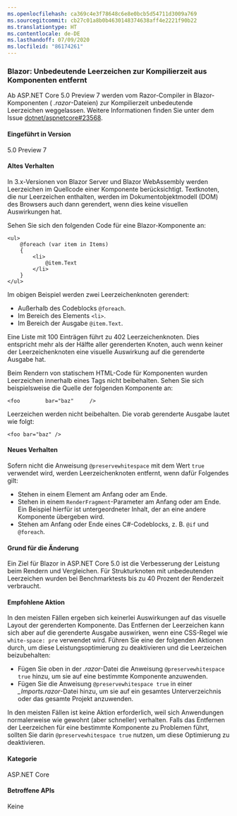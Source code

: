 ```yaml
---
ms.openlocfilehash: ca369c4e3f78648c6e8e0bcb5d54711d3009a769
ms.sourcegitcommit: cb27c01a8b0b4630148374638aff4e2221f90b22
ms.translationtype: HT
ms.contentlocale: de-DE
ms.lasthandoff: 07/09/2020
ms.locfileid: "86174261"
---
```

### <a name="blazor-insignificant-whitespace-trimmed-from-components-at-compile-time"></a>Blazor: Unbedeutende Leerzeichen zur Kompilierzeit aus Komponenten entfernt

Ab ASP.NET Core 5.0 Preview 7 werden vom Razor-Compiler in Blazor-Komponenten ( *.razor*-Dateien) zur Kompilierzeit unbedeutende Leerzeichen weggelassen. Weitere Informationen finden Sie unter dem Issue [dotnet/aspnetcore#23568](https://github.com/dotnet/aspnetcore/issues/23568).

#### <a name="version-introduced"></a>Eingeführt in Version

5.0 Preview 7

#### <a name="old-behavior"></a>Altes Verhalten

In 3.x-Versionen von Blazor Server und Blazor WebAssembly werden Leerzeichen im Quellcode einer Komponente berücksichtigt. Textknoten, die nur Leerzeichen enthalten, werden im Dokumentobjektmodell (DOM) des Browsers auch dann gerendert, wenn dies keine visuellen Auswirkungen hat.

Sehen Sie sich den folgenden Code für eine Blazor-Komponente an:

```razor
<ul>
    @foreach (var item in Items)
    {
        <li>
            @item.Text
        </li>
    }
</ul>
```

Im obigen Beispiel werden zwei Leerzeichenknoten gerendert:

* Außerhalb des Codeblocks `@foreach`.
* Im Bereich des Elements `<li>`.
* Im Bereich der Ausgabe `@item.Text`.

Eine Liste mit 100 Einträgen führt zu 402 Leerzeichenknoten. Dies entspricht mehr als der Hälfte aller gerenderten Knoten, auch wenn keiner der Leerzeichenknoten eine visuelle Auswirkung auf die gerenderte Ausgabe hat.

Beim Rendern von statischem HTML-Code für Komponenten wurden Leerzeichen innerhalb eines Tags nicht beibehalten. Sehen Sie sich beispielsweise die Quelle der folgenden Komponente an:

```razor
<foo        bar="baz"     />
```

Leerzeichen werden nicht beibehalten. Die vorab gerenderte Ausgabe lautet wie folgt:

```razor
<foo bar="baz" />
```

#### <a name="new-behavior"></a>Neues Verhalten

Sofern nicht die Anweisung `@preservewhitespace` mit dem Wert `true` verwendet wird, werden Leerzeichenknoten entfernt, wenn dafür Folgendes gilt:

* Stehen in einem Element am Anfang oder am Ende.
* Stehen in einem `RenderFragment`-Parameter am Anfang oder am Ende. Ein Beispiel hierfür ist untergeordneter Inhalt, der an eine andere Komponente übergeben wird.
* Stehen am Anfang oder Ende eines C#-Codeblocks, z. B. `@if` und `@foreach`.

#### <a name="reason-for-change"></a>Grund für die Änderung

Ein Ziel für Blazor in ASP.NET Core 5.0 ist die Verbesserung der Leistung beim Rendern und Vergleichen. Für Strukturknoten mit unbedeutenden Leerzeichen wurden bei Benchmarktests bis zu 40 Prozent der Renderzeit verbraucht.

#### <a name="recommended-action"></a>Empfohlene Aktion

In den meisten Fällen ergeben sich keinerlei Auswirkungen auf das visuelle Layout der gerenderten Komponente. Das Entfernen der Leerzeichen kann sich aber auf die gerenderte Ausgabe auswirken, wenn eine CSS-Regel wie `white-space: pre` verwendet wird. Führen Sie eine der folgenden Aktionen durch, um diese Leistungsoptimierung zu deaktivieren und die Leerzeichen beizubehalten:

* Fügen Sie oben in der *.razor*-Datei die Anweisung `@preservewhitespace true` hinzu, um sie auf eine bestimmte Komponente anzuwenden.
* Fügen Sie die Anweisung `@preservewhitespace true` in einer *_Imports.razor*-Datei hinzu, um sie auf ein gesamtes Unterverzeichnis oder das gesamte Projekt anzuwenden.

In den meisten Fällen ist keine Aktion erforderlich, weil sich Anwendungen normalerweise wie gewohnt (aber schneller) verhalten. Falls das Entfernen der Leerzeichen für eine bestimmte Komponente zu Problemen führt, sollten Sie darin `@preservewhitespace true` nutzen, um diese Optimierung zu deaktivieren.

#### <a name="category"></a>Kategorie

ASP.NET Core

#### <a name="affected-apis"></a>Betroffene APIs

Keine

<!--

#### Affected APIs

Not detectable via API analysis

-->
